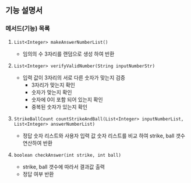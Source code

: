 ## 기능 설명서
### 메서드(기능) 목록

1. `List<Integer> makeAnswerNumberList()` 
   - 임의의 수 3자리를 랜덤으로 생성 하여 반환


2. `List<Integer> verifyValidNumber(String inputNumberStr)`
   - 입력 값이 3자리의 서로 다른 숫자가 맞는지 검증
     - 3자리가 맞는지 확인
     - 숫자가 맞는지 확인
     - 숫자에 0이 포함 되어 있는지 확인
     - 중복된 숫자가 있는지 확인


3. `StrikeBallCount countStrikeAndBall(List<Integer> inputNumberList, List<Integer> answerNumberList)`
   - 정답 숫자 리스트와 사용자 입력 값 숫자 리스트를 비교 하여 strike, ball 갯수 연산하여 반환


5. `boolean checkAnswer(int strike, int ball)`
   - strike, ball 갯수에 따라서 결과값 출력
   - 정답 여부 반환
